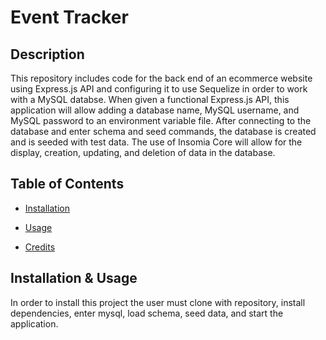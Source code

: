 # Event Tracker

## Description

This repository includes code for the back end of an ecommerce website using Express.js API and configuring it to use Sequelize in order to work with a MySQL databse. When given a functional Express.js API, this application will allow adding a database name, MySQL username, and MySQL password to an environment variable file. After connecting to the database and enter schema and seed commands, the database is created and is seeded with test data. The use of Insomia Core will allow for the display, creation, updating, and deletion of data in the database. 

## Table of Contents 

- [Installation](#installation)

- [Usage](#usage)

- [Credits](#credits)

## Installation & Usage

In order to install this project the user must clone with repository, install dependencies, enter mysql, load schema, seed data, and start the application.
